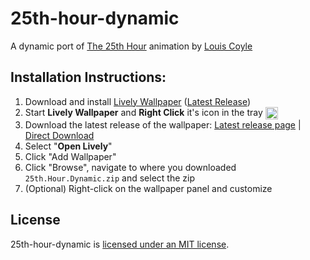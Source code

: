 # 25th-hour-dynamic

A dynamic port of [The 25th Hour][25th-hour] animation by [Louis Coyle][louis-coyle]

## Installation Instructions:

1. Download and install [Lively Wallpaper][lively] ([Latest Release][latest-lively-release])
2. Start **Lively Wallpaper** and **Right Click** it's icon in the tray  <img src="https://rocksdanister.github.io/lively/images/logo.png" alt="Lively Wallpaper's Icon" align="center" width="20x"/>
3. Download the latest release of the wallpaper: [Latest release page][latest-release] | [Direct Download][latest-release-download]
3. Select "**Open Lively**"
4. Click "Add Wallpaper"
5. Click "Browse", navigate to where you downloaded `25th.Hour.Dynamic.zip` and select the zip
6. (Optional) Right-click on the wallpaper panel and customize

## License

25th-hour-dynamic is [licensed under an MIT license][license].

[lively]: https://github.com/rocksdanister/lively
[25th-hour]: http://louie.co.nz/25th_hour/
[louis-coyle]: https://louie.co.nz/
[latest-release]: https://github.com/Ju1-js/25th-hour-dynamic/releases/latest
[latest-release-download]: https://github.com/Ju1-js/25th-hour-dynamic/releases/latest/download/25th.Hour.Dynamic.zip
[latest-lively-release]: https://github.com/rocksdanister/lively/releases/latest
[license]: /LICENSE
